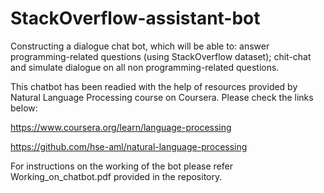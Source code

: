# StackOverflow-assistant-bot
Constructing a dialogue chat bot, which will be able to:  answer programming-related questions (using StackOverflow dataset); chit-chat and simulate dialogue on all non programming-related questions.

This chatbot has been readied with the help of resources provided by Natural Language Processing course on Coursera. Please check the links below:

https://www.coursera.org/learn/language-processing

https://github.com/hse-aml/natural-language-processing

For instructions on the working of the bot please refer Working_on_chatbot.pdf provided in the repository.
